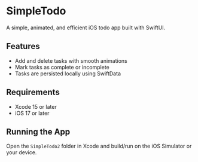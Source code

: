 # SimpleTodo
A simple, animated, and efficient iOS todo app built with SwiftUI.
## Features
- Add and delete tasks with smooth animations
- Mark tasks as complete or incomplete
- Tasks are persisted locally using SwiftData
## Requirements
- Xcode 15 or later
- iOS 17 or later
## Running the App
Open the `SimpleTodo2` folder in Xcode and build/run on the iOS Simulator or your device.
